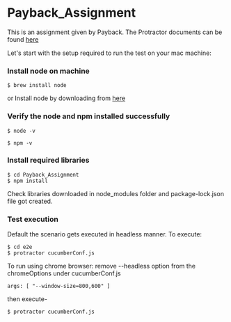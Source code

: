 # Payback_Assignment

This is an assignment given by Payback. The Protractor documents can be found [here](https://www.protractortest.org/#/)

Let's start with the setup required to run the test on your mac machine:

### Install node on machine
  ```console
$ brew install node
```
or Install node by downloading from
 [here](https://nodejs.org/en/)

### Verify the node and npm installed successfully  
  ```console
$ node -v
```
  ```console
$ npm -v
```
### Install required libraries 
  ```console
$ cd Payback_Assignment
$ npm install
```
Check libraries downloaded in node_modules folder and package-lock.json file got created.

### Test execution
Default the scenario gets executed in headless manner. To execute:
  ```console
$ cd e2e
$ protractor cucumberConf.js
```
To run using chrome browser:
remove --headless option from the chromeOptions under cucumberConf.js 
 ```console
args: [ "--window-size=800,600" ]
```
then execute-
```console
$ protractor cucumberConf.js
```
